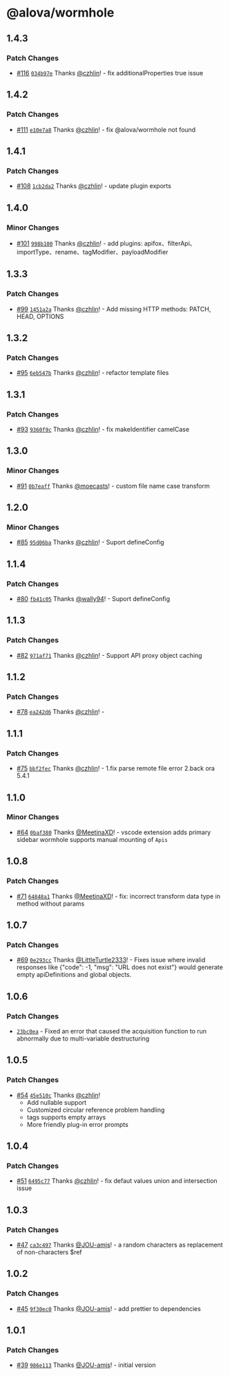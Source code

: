 # @alova/wormhole

## 1.4.3

### Patch Changes

- [#116](https://github.com/alovajs/devtools/pull/116) [`034b97e`](https://github.com/alovajs/devtools/commit/034b97eaeb690b1bb231be728de7e51b524d9383) Thanks [@czhlin](https://github.com/czhlin)! - fix additionalProperties true issue

## 1.4.2

### Patch Changes

- [#111](https://github.com/alovajs/devtools/pull/111) [`e10e7a8`](https://github.com/alovajs/devtools/commit/e10e7a873622a38e6948ff70646df905bd442c6c) Thanks [@czhlin](https://github.com/czhlin)! - fix @alova/wormhole not found

## 1.4.1

### Patch Changes

- [#108](https://github.com/alovajs/devtools/pull/108) [`1cb2da2`](https://github.com/alovajs/devtools/commit/1cb2da23294fe408a6edfe7d65a04559a01a2f69) Thanks [@czhlin](https://github.com/czhlin)! - update plugin exports

## 1.4.0

### Minor Changes

- [#101](https://github.com/alovajs/devtools/pull/101) [`998b100`](https://github.com/alovajs/devtools/commit/998b1006b2420ce83da8bd309636568a6511812f) Thanks [@czhlin](https://github.com/czhlin)! - add plugins: apifox、filterApi、importType、rename、tagModifier、payloadModifier

## 1.3.3

### Patch Changes

- [#99](https://github.com/alovajs/devtools/pull/99) [`1451a2a`](https://github.com/alovajs/devtools/commit/1451a2a9053be783b57d2546abe1c71d9562ab7f) Thanks [@czhlin](https://github.com/czhlin)! - Add missing HTTP methods: PATCH, HEAD, OPTIONS

## 1.3.2

### Patch Changes

- [#95](https://github.com/alovajs/devtools/pull/95) [`6eb547b`](https://github.com/alovajs/devtools/commit/6eb547bcf0ba09f55540e443239254d510125065) Thanks [@czhlin](https://github.com/czhlin)! - refactor template files

## 1.3.1

### Patch Changes

- [#93](https://github.com/alovajs/devtools/pull/93) [`9360f9c`](https://github.com/alovajs/devtools/commit/9360f9cc5b118fbf23e122505253d675a6597842) Thanks [@czhlin](https://github.com/czhlin)! - fix makeIdentifier camelCase

## 1.3.0

### Minor Changes

- [#91](https://github.com/alovajs/devtools/pull/91) [`0b7eaff`](https://github.com/alovajs/devtools/commit/0b7eaffa8c11cfd072c608be0171b358f734b143) Thanks [@moecasts](https://github.com/moecasts)! - custom file name case transform

## 1.2.0

### Minor Changes

- [#85](https://github.com/alovajs/devtools/pull/85) [`95d06ba`](https://github.com/alovajs/devtools/commit/95d06ba8d94ab63bbd7ec5cd9723894e8eaec925) Thanks [@czhlin](https://github.com/czhlin)! - Suport defineConfig

## 1.1.4

### Patch Changes

- [#80](https://github.com/alovajs/devtools/pull/80) [`fb41c05`](https://github.com/alovajs/devtools/commit/fb41c05cec81481fd74078db68c391cfa02418a9) Thanks [@wally94](https://github.com/wally94)! - Suport defineConfig

## 1.1.3

### Patch Changes

- [#82](https://github.com/alovajs/devtools/pull/82) [`971af71`](https://github.com/alovajs/devtools/commit/971af71ee95e5a5a99035587df86ccb67ad510d6) Thanks [@czhlin](https://github.com/czhlin)! - Support API proxy object caching

## 1.1.2

### Patch Changes

- [#78](https://github.com/alovajs/devtools/pull/78) [`ea242d6`](https://github.com/alovajs/devtools/commit/ea242d610b13958a69c342a5d3206ceff9ec4310) Thanks [@czhlin](https://github.com/czhlin)! -

## 1.1.1

### Patch Changes

- [#75](https://github.com/alovajs/devtools/pull/75) [`bbf2fec`](https://github.com/alovajs/devtools/commit/bbf2fec7202576a619ae224bdba50f0421410c7b) Thanks [@czhlin](https://github.com/czhlin)! - 1.fix parse remote file error
  2.back ora 5.4.1

## 1.1.0

### Minor Changes

- [#64](https://github.com/alovajs/devtools/pull/64) [`0baf380`](https://github.com/alovajs/devtools/commit/0baf380ec36c9bfef9e7b7b9b7568beda3e3909b) Thanks [@MeetinaXD](https://github.com/MeetinaXD)! - vscode extension adds primary sidebar
  wormhole supports manual mounting of `Apis`

## 1.0.8

### Patch Changes

- [#71](https://github.com/alovajs/devtools/pull/71) [`64848a1`](https://github.com/alovajs/devtools/commit/64848a1275dedc79ddda27c36ddefa0e64301a6c) Thanks [@MeetinaXD](https://github.com/MeetinaXD)! - fix: incorrect transform data type in method without params

## 1.0.7

### Patch Changes

- [#69](https://github.com/alovajs/devtools/pull/69) [`0e293cc`](https://github.com/alovajs/devtools/commit/0e293cc4e5f76099b5287ad1f4a62c94f43482c3) Thanks [@LittleTurtle2333](https://github.com/LittleTurtle2333)! - Fixes issue where invalid responses like {"code": -1, "msg": "URL does not exist"} would generate empty apiDefinitions and global objects.

## 1.0.6

### Patch Changes

- [`23bc0ea`](https://github.com/alovajs/devtools/commit/23bc0eac517f2277f1580c486870d9719edaac5a) - Fixed an error that caused the acquisition function to run abnormally due to multi-variable destructuring

## 1.0.5

### Patch Changes

- [#54](https://github.com/alovajs/devtools/pull/54) [`45e510c`](https://github.com/alovajs/devtools/commit/45e510c5eb8bc242c821070ca4bf993eafa88f39) Thanks [@czhlin](https://github.com/czhlin)!
  - Add nullable support
  - Customized circular reference problem handling
  - tags supports empty arrays
  - More friendly plug-in error prompts

## 1.0.4

### Patch Changes

- [#51](https://github.com/alovajs/devtools/pull/51) [`6495c77`](https://github.com/alovajs/devtools/commit/6495c77d9885dbf04008c40ddefaa526be88e130) Thanks [@czhlin](https://github.com/czhlin)! - fix defaut values union and intersection issue

## 1.0.3

### Patch Changes

- [#47](https://github.com/alovajs/devtools/pull/47) [`ca3c497`](https://github.com/alovajs/devtools/commit/ca3c497a808ee6ab927942a04d698d765ee6fec7) Thanks [@JOU-amjs](https://github.com/JOU-amjs)! - a random characters as replacement of non-characters $ref

## 1.0.2

### Patch Changes

- [#45](https://github.com/alovajs/devtools/pull/45) [`9f30ec0`](https://github.com/alovajs/devtools/commit/9f30ec0b9abc6095d5f1ea94433daf5fa8da6200) Thanks [@JOU-amjs](https://github.com/JOU-amjs)! - add prettier to dependencies

## 1.0.1

### Patch Changes

- [#39](https://github.com/alovajs/devtools/pull/39) [`986e113`](https://github.com/alovajs/devtools/commit/986e113dbd1fa9f1096c861973b7f704258d9343) Thanks [@JOU-amjs](https://github.com/JOU-amjs)! - initial version
